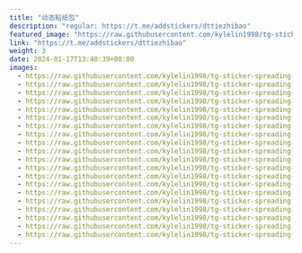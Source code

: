 ```yaml
---
title: "动态贴纸包"
description: "regular: https://t.me/addstickers/dttiezhibao"
featured_image: "https://raw.githubusercontent.com/kylelin1998/tg-sticker-spreading-worldwide-images/main/img/625d4e23-bac4-46d8-a925-4014d892d575.jpg"
link: "https://t.me/addstickers/dttiezhibao"
weight: 3
date: 2024-01-17T13:40:39+08:00
images:
  - https://raw.githubusercontent.com/kylelin1998/tg-sticker-spreading-worldwide-images/main/img/625d4e23-bac4-46d8-a925-4014d892d575.jpg
  - https://raw.githubusercontent.com/kylelin1998/tg-sticker-spreading-worldwide-images/main/img/9897aa8d-5dbd-4cf3-9aba-50f70e664f2c.jpg
  - https://raw.githubusercontent.com/kylelin1998/tg-sticker-spreading-worldwide-images/main/img/6ba688fe-a3de-4994-ac55-95741d3a4e8f.jpg
  - https://raw.githubusercontent.com/kylelin1998/tg-sticker-spreading-worldwide-images/main/img/0f15ee3b-5782-4afe-8d48-4dcb0935d91e.jpg
  - https://raw.githubusercontent.com/kylelin1998/tg-sticker-spreading-worldwide-images/main/img/822702dd-8394-4bd8-bd2a-4653eab46b57.jpg
  - https://raw.githubusercontent.com/kylelin1998/tg-sticker-spreading-worldwide-images/main/img/20f71f0c-117d-495c-8ba0-d6fa14d4d927.jpg
  - https://raw.githubusercontent.com/kylelin1998/tg-sticker-spreading-worldwide-images/main/img/ccab95ca-32e5-4b72-bbf1-c38b3ef5cb20.jpg
  - https://raw.githubusercontent.com/kylelin1998/tg-sticker-spreading-worldwide-images/main/img/219b9779-4caf-405b-a060-1729b48187f8.jpg
  - https://raw.githubusercontent.com/kylelin1998/tg-sticker-spreading-worldwide-images/main/img/8f71f41b-5a67-4982-bd4d-8fd93dac2f93.jpg
  - https://raw.githubusercontent.com/kylelin1998/tg-sticker-spreading-worldwide-images/main/img/70e62120-6a3f-4d27-aa80-9ed5590f48da.jpg
  - https://raw.githubusercontent.com/kylelin1998/tg-sticker-spreading-worldwide-images/main/img/bf89214d-8d53-497b-8a5b-1d21e801e40b.jpg
  - https://raw.githubusercontent.com/kylelin1998/tg-sticker-spreading-worldwide-images/main/img/3a736cff-9b67-4cd7-ba20-7dcceb848d17.jpg
  - https://raw.githubusercontent.com/kylelin1998/tg-sticker-spreading-worldwide-images/main/img/18d6ad21-4562-41c7-9673-25ed2960a21f.jpg
  - https://raw.githubusercontent.com/kylelin1998/tg-sticker-spreading-worldwide-images/main/img/6b352ddf-62f2-4856-949c-29f96a10523f.jpg
  - https://raw.githubusercontent.com/kylelin1998/tg-sticker-spreading-worldwide-images/main/img/af4aa426-a3c8-4896-8759-a41c6a53b9ed.jpg
  - https://raw.githubusercontent.com/kylelin1998/tg-sticker-spreading-worldwide-images/main/img/0b8d9948-bbad-471b-bb2c-65a6958acdca.jpg
  - https://raw.githubusercontent.com/kylelin1998/tg-sticker-spreading-worldwide-images/main/img/23dae63e-39ec-4430-bcf8-f0b82b58ce38.jpg
  - https://raw.githubusercontent.com/kylelin1998/tg-sticker-spreading-worldwide-images/main/img/036fa507-a48b-4aea-8464-ba7a710b7727.jpg
  - https://raw.githubusercontent.com/kylelin1998/tg-sticker-spreading-worldwide-images/main/img/b3d86327-119d-477d-8124-11745e5c4575.jpg
  - https://raw.githubusercontent.com/kylelin1998/tg-sticker-spreading-worldwide-images/main/img/40303877-3190-41cd-b00e-b7dfa7a09d98.jpg
---
```


